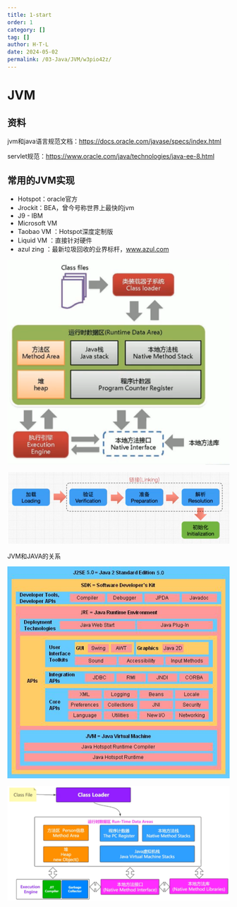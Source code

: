 ```yaml
---
title: 1-start
order: 1
category: []
tag: []
author: H·T·L
date: 2024-05-02
permalink: /03-Java/JVM/w3pio42z/
---
```

# JVM

## 资料

jvm和java语言规范文档：https://docs.oracle.com/javase/specs/index.html

servlet规范：https://www.oracle.com/java/technologies/java-ee-8.html



## 常用的JVM实现

- Hotspot：oracle官方
- Jrockit：BEA，曾今号称世界上最快的jvm
- J9 - IBM
- Microsoft VM
- Taobao VM ：Hotspot深度定制版
- Liquid VM ：直接针对硬件
- azul zing ：最新垃圾回收的业界标杆，www.azul.com



![image-20210322174359494](img/image-20210322174359494.png)

![类加载过程](img/image-20210401223217445.png)



JVM和JAVA的关系

![jvm6.jpg](./img/18afd1a14d1247628e88603f0cfdef1b.jpg)

![image-20240122205938867](./img/image-20240122205938867.png)
